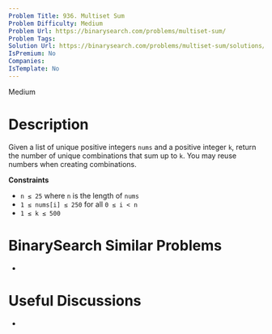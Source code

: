 ```yaml
---
Problem Title: 936. Multiset Sum
Problem Difficulty: Medium
Problem Url: https://binarysearch.com/problems/multiset-sum/
Problem Tags: 
Solution Url: https://binarysearch.com/problems/multiset-sum/solutions/
IsPremium: No
Companies: 
IsTemplate: No
---
```


<span style="color: ;">Medium</span>

# Description

Given a list of unique positive integers `nums` and a positive integer `k`, return the number of unique combinations that sum up to `k`. You may reuse numbers when creating combinations.

**Constraints**

- `n ≤ 25` where `n` is the length of `nums`
- `1 ≤ nums[i] ≤ 250` for all `0 ≤ i < n`
- `1 ≤ k ≤ 500`

# BinarySearch Similar Problems

- []()

# Useful Discussions

- []()
